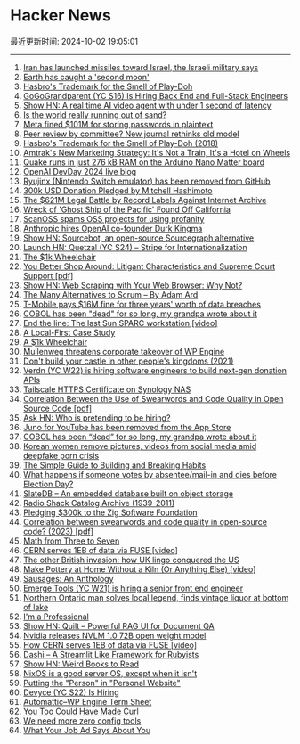 # Hacker News

最近更新时间: 2024-10-02 19:05:01

--- 
1. [Iran has launched missiles toward Israel, the Israeli military says](https://www.cnn.com/world/live-news/israel-lebanon-war-hezbollah-10-1-24-intl-hnk/index.html) 
2. [Earth has caught a 'second moon'](https://www.space.com/earth-will-capture-second-moon-sept-2024) 
3. [Hasbro's Trademark for the Smell of Play-Doh](https://tmog.uspto.gov/#/issueDate=2018-05-15&serialNumber=87335817) 
4. [GoGoGrandparent (YC S16) Is Hiring Back End and Full-Stack Engineers](https://news.ycombinator.com/item?id=41711092) 
5. [Show HN: A real time AI video agent with under 1 second of latency](https://news.ycombinator.com/item?id=41710227) 
6. [Is the world really running out of sand?](https://practical.engineering/blog/2024/10/1/is-the-world-really-running-out-of-sand) 
7. [Meta fined $101M for storing passwords in plaintext](https://therecord.media/meta-unprotected-passwords-fine-gdpr) 
8. [Peer review by committee? New journal rethinks old model](https://www.nature.com/articles/d41586-024-03039-4) 
9. [Hasbro's Trademark for the Smell of Play-Doh (2018)](https://tmog.uspto.gov/#/issueDate=2018-05-15&serialNumber=87335817) 
10. [Amtrak's New Marketing Strategy: It's Not a Train, It's a Hotel on Wheels](https://www.wsj.com/articles/amtraks-new-marketing-strategy-its-not-a-train-its-a-hotel-on-wheels-aef63302) 
11. [Quake runs in just 276 kB RAM on the Arduino Nano Matter board](https://community.silabs.com/s/share/a5UVm000000Vi1ZMAS/quake-ported-to-arduino-nano-matter-and-sparkfun-thing-plus-matter-boards?language=en_US) 
12. [OpenAI DevDay 2024 live blog](https://simonwillison.net/2024/Oct/1/openai-devday-2024-live-blog/) 
13. [Ryujinx (Nintendo Switch emulator) has been removed from GitHub](https://github.com/Ryujinx/Ryujinx) 
14. [300k USD Donation Pledged by Mitchell Hashimoto](https://ziglang.org/news/300k-from-mitchellh/) 
15. [The $621M Legal Battle by Record Labels Against Internet Archive](https://www.rollingstone.com/music/music-features/internet-archive-major-label-music-lawsuit-1235105273/) 
16. [Wreck of 'Ghost Ship of the Pacific' Found Off California](https://www.nytimes.com/2024/10/01/science/shipwreck-ghost-ship-pacific-drones.html) 
17. [ScanOSS spams OSS projects for using profanity](https://github.com/scanoss/purl2cpe/issues/24) 
18. [Anthropic hires OpenAI co-founder Durk Kingma](https://techcrunch.com/2024/10/01/anthropic-hires-openai-co-founder-durk-kingma/) 
19. [Show HN: Sourcebot, an open-source Sourcegraph alternative](https://github.com/sourcebot-dev/sourcebot) 
20. [Launch HN: Quetzal (YC S24) – Stripe for Internationalization](https://news.ycombinator.com/item?id=41712020) 
21. [The $1k Wheelchair](https://newmobility.com/not-a-wheelchair/) 
22. [You Better Shop Around: Litigant Characteristics and Supreme Court Support [pdf]](https://elizabethalane.com/wp-content/uploads/2024/08/d08a8-shoparound20240514.pdf) 
23. [Show HN: Web Scraping with Your Web Browser: Why Not?](https://8chananon.github.io/tut/scraping1.html) 
24. [The Many Alternatives to Scrum – By Adam Ard](https://rethinkingsoftware.substack.com/p/the-many-alternatives-to-scrum) 
25. [T-Mobile pays $16M fine for three years' worth of data breaches](https://arstechnica.com/tech-policy/2024/10/t-mobile-pays-16-million-fine-for-three-years-worth-of-data-breaches/) 
26. [COBOL has been "dead" for so long, my grandpa wrote about it](https://wumpus-cave.net/post/2024/10/2024-10-01-death-of-cobol/index.html) 
27. [End the line: The last Sun SPARC workstation [video]](https://www.youtube.com/watch?v=O3iUmhkP10k) 
28. [A Local-First Case Study](https://jakelazaroff.com/words/a-local-first-case-study/) 
29. [A $1k Wheelchair](https://newmobility.com/not-a-wheelchair/) 
30. [Mullenweg threatens corporate takeover of WP Engine](https://www.therepository.email/mullenweg-threatens-corporate-takeover-of-wp-engine) 
31. [Don't build your castle in other people's kingdoms (2021)](https://howtomarketagame.com/2021/11/01/dont-build-your-castle-in-other-peoples-kingdoms/) 
32. [Verdn (YC W22) is hiring software engineers to build next-gen donation APIs](https://www.ycombinator.com/companies/verdn/jobs/aGevsKd-full-stack-engineer) 
33. [Tailscale HTTPS Certificate on Synology NAS](https://sim642.eu/blog/2024/08/11/tailscale-https-certificate-on-synology-nas/) 
34. [Correlation Between the Use of Swearwords and Code Quality in Open Source Code [pdf]](https://cme.h-its.org/exelixis/pubs/JanThesis.pdf) 
35. [Ask HN: Who is pretending to be hiring?](https://news.ycombinator.com/item?id=41714672) 
36. [Juno for YouTube has been removed from the App Store](https://christianselig.com/2024/10/juno-removed/) 
37. [COBOL has been “dead” for so long, my grandpa wrote about it](https://wumpus-cave.net/post/2024/10/2024-10-01-death-of-cobol/index.html) 
38. [Korean women remove pictures, videos from social media amid deepfake porn crisis](https://www.channelnewsasia.com/east-asia/south-korea-criminalise-deepfake-porn-protests-4642616) 
39. [The Simple Guide to Building and Breaking Habits](https://alexy.tech/posts/the-simple-guide-to-building-and-breaking-habits/) 
40. [What happens if someone votes by absentee/mail-in and dies before Election Day?](https://ballotpedia.org/What_happens_if_someone_votes_by_absentee/mail-in_ballot_and_dies_before_Election_Day%3F_(2024)) 
41. [SlateDB – An embedded database built on object storage](https://slatedb.io/) 
42. [Radio Shack Catalog Archive (1939-2011)](https://www.radioshackcatalogs.com/?_hsenc=p2ANqtz-9H5PQMgh6cUobaKL8FZ3-Ib1lk2jXz-BBrutnvv14LwcLObCTepV_IHs6nj83QW1bzJZzkyQpOm2OVPZbBmOmtzIMoRw&_hsmi=327012423) 
43. [Pledging $300k to the Zig Software Foundation](https://mitchellh.com/writing/zig-donation) 
44. [Correlation between swearwords and code quality in open-source code? (2023) [pdf]](https://cme.h-its.org/exelixis/pubs/JanThesis.pdf) 
45. [Math from Three to Seven](https://www.thepsmiths.com/p/review-math-from-three-to-seven-by) 
46. [CERN serves 1EB of data via FUSE [video]](https://kernel-recipes.org/en/2024/schedule/how-cern-serves-1eb-of-data-via-fuse/) 
47. [The other British invasion: how UK lingo conquered the US](https://www.theguardian.com/science/2024/sep/26/other-british-invasion-how-uk-language-conquered-the-us) 
48. [Make Pottery at Home Without a Kiln (Or Anything Else) [video]](https://www.youtube.com/watch?v=VaX1iOyKsB0) 
49. [Sausages: An Anthology](https://thelionandunicorn.wordpress.com/2024/09/25/sausages-an-anthology/) 
50. [Emerge Tools (YC W21) is hiring a senior front end engineer](https://www.emergetools.com/careers/jobs/senior-frontend-engineer) 
51. [Northern Ontario man solves local legend, finds vintage liquor at bottom of lake](https://www.cbc.ca/news/canada/sudbury/larder-lake-local-legend-sunken-taxi-vintage-liquor-1.7332124) 
52. [I'm a Professional](https://daniel.haxx.se/blog/2024/10/02/im-a-professional/) 
53. [Show HN: Quilt – Powerful RAG UI for Document QA](https://quilt.fly.dev/) 
54. [Nvidia releases NVLM 1.0 72B open weight model](https://huggingface.co/nvidia/NVLM-D-72B) 
55. [How CERN serves 1EB of data via FUSE [video]](https://kernel-recipes.org/en/2024/schedule/how-cern-serves-1eb-of-data-via-fuse/) 
56. [Dashi – A Streamlit Like Framework for Rubyists](https://thedayisntgray.github.io/now/2024/10/01/dashi-preview/) 
57. [Show HN: Weird Books to Read](https://bizarrebookshelf.com/) 
58. [NixOS is a good server OS, except when it isn't](https://sidhion.com/blog/posts/nixos_server_issues/) 
59. [Putting the "Person" in "Personal Website"](https://blog.jim-nielsen.com/2024/person-in-personal-website/) 
60. [Devyce (YC S22) Is Hiring](https://www.ycombinator.com/companies/devyce/jobs/07JsyBp-senior-business-development-manager) 
61. [Automattic–WP Engine Term Sheet](https://automattic.com/2024/10/01/wpe-terms/) 
62. [You Too Could Have Made Curl](https://daniel.haxx.se/blog/2024/02/06/fosdem-2024-you-too-could-have-made-curl/) 
63. [We need more zero config tools](https://arne.me/blog/we-need-more-zero-config-tools) 
64. [What Your Job Ad Says About You](https://www.talentstuff.com/blog/what-your-job-ad-says-about-you) 
